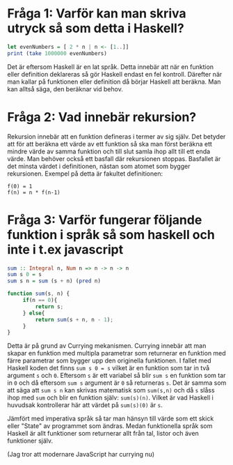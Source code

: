 # Fråga 1: Varför kan man skriva utryck så som detta i Haskell?
```haskell
let evenNumbers = [ 2 * n | n <- [1..]]
print (take 1000000 evenNumbers)
```
Det är eftersom Haskell är en lat språk. Detta innebär att när en funktion eller definition deklareras så gör Haskell endast en fel kontroll.
Därefter när man kallar på funktionen eller definition då börjar Haskell att beräkna. Man kan alltså säga, den beräknar vid behov.

# Fråga 2: Vad innebär rekursion?
Rekursion innebär att en funktion defineras i termer av sig själv. 
Det betyder att för att beräkna ett värde av ett funktion så ska man först beräkna ett mindre värde av samma funktion och till slut samla ihop allt till ett enda värde.
Man behöver också ett basfall där rekursionen stoppas. Basfallet är det minsta värdet i definitionen, nästan som atomet som bygger rekursionen.
Exempel på detta är fakultet definitionen:
```
f(0) = 1
f(n) = n * f(n-1)
```

# Fråga 3:  Varför fungerar följande funktion i språk så som haskell och inte i t.ex javascript
```haskell
sum :: Integral n, Num n => n -> n -> n
sum s 0 = s
sum s n = sum (s + n) (pred n)
```

```javascript
function sum(s, n) {
     if(n == 0){
         return s;
     } else{
         return sum(s + n, n - 1);
     }
}
```
Detta är på grund av Currying mekanismen. Currying innebär att man skapar en funktion med multipla parametrar som returnerar en funktion med färre parametrar som bygger upp den originella funktionen.
I fallet med Haskell koden det finns `sum s 0 = s` vilket är en funktion som tar in två argument `s` och `0`.
Eftersom `s` är ett variabel så blir `sum s` en funktion som tar in `0` och då eftersom `sum s` argument är `0` så returneras `s`.
Det är samma som att säga att `sum s n` kan skrivas matematisk som `sum(s,n)` och då `s` slåss ihop med `sum` och blir en funktion själv: `sum(s)(n)`.
Vilket är vad Haskell i huvudsak kontrollerar här att värdet på `sum(s)(0)` är `s`.

Jämfört med imperativa språk så tar man hänsyn till värde som ett skick eller "State" av programmet som ändras.
Medan funktionella språk som Haskell är allt funktioner som returnerar allt från tal, listor och även funktioner själv.

(Jag tror att modernare JavaScript har currying nu)
